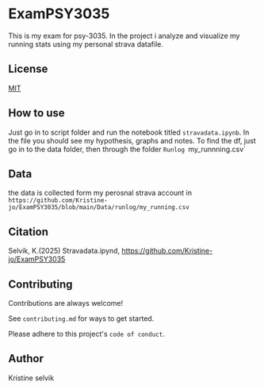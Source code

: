 # ExamPSY3035
This is my exam for psy-3035. In the project i analyze and visualize my running stats using my personal strava datafile. 

## License
[MIT](https://choosealicense.com/licenses/mit/)

## How to use
Just go in to script folder and run the notebook titled `stravadata.ipynb`. In the file you should see my hypothesis, graphs and notes.
To find the df, just go in to the data folder, then through the folder `Runlog `my_runnning.csv`

## Data
the data is collected form my perosnal strava account in `https://github.com/Kristine-jo/ExamPSY3035/blob/main/Data/runlog/my_running.csv`

## Citation
Selvik, K.(2025) Stravadata.ipynd, https://github.com/Kristine-jo/ExamPSY3035


## Contributing
Contributions are always welcome!

See `contributing.md` for ways to get started.

Please adhere to this project's `code of conduct`.

## Author
Kristine selvik

